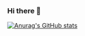 ### Hi there 👋

<!--
**sanmormig/sanmormig** is a ✨ _special_ ✨ repository because its `README.md` (this file) appears on your GitHub profile.

Here are some ideas to get you started:

- 🔭 I’m currently working on ...
- 🌱 I’m currently learning ...
- 👯 I’m looking to collaborate on ...
- 🤔 I’m looking for help with ...
- 💬 Ask me about ...
- 📫 How to reach me: ...
- 😄 Pronouns: ...
- ⚡ Fun fact: ...
-->

 <!--START_SECTION:waka--><!--END_SECTION:waka-->
[![Anurag's GitHub stats](https://github-readme-stats.vercel.app/api?username=sanmormig&show_icons=true&theme=tokyonight)](https://github.com/anuraghazra/github-readme-stats)
